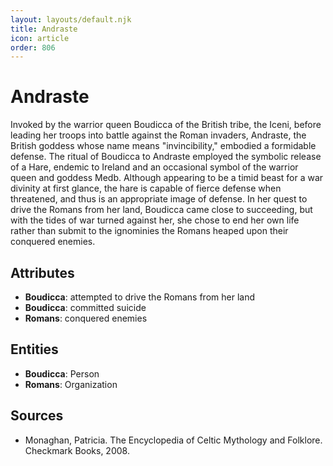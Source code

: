 ```yaml
---
layout: layouts/default.njk
title: Andraste
icon: article
order: 806
---
```

# Andraste

Invoked by the warrior queen Boudicca of the British tribe, the Iceni, before leading her troops into battle against the Roman invaders, Andraste, the British goddess whose name means "invincibility," embodied a formidable defense. The ritual of Boudicca to Andraste employed the symbolic release of a Hare, endemic to Ireland and an occasional symbol of the warrior queen and goddess Medb. Although appearing to be a timid beast for a war divinity at first glance, the hare is capable of fierce defense when threatened, and thus is an appropriate image of defense. In her quest to drive the Romans from her land, Boudicca came close to succeeding, but with the tides of war turned against her, she chose to end her own life rather than submit to the ignominies the Romans heaped upon their conquered enemies.

## Attributes

- **Boudicca**: attempted to drive the Romans from her land
- **Boudicca**: committed suicide
- **Romans**: conquered enemies

## Entities

- **Boudicca**: Person
- **Romans**: Organization

## Sources

- Monaghan, Patricia. The Encyclopedia of Celtic Mythology and Folklore. Checkmark Books, 2008.

